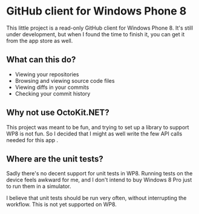 # GitHub client for Windows Phone 8

This little project is a read-only GitHub client for Windows Phone 8.
It's still under development, but when I found the time to finish it,
you can get it from the app store as well.

## What can this do?
* Viewing your repositories
* Browsing and viewing source code files
* Viewing diffs in your commits
* Checking your commit history
## Why not use OctoKit.NET?

This project was meant to be fun, and trying to set up a library to
support WP8 is not fun. So I decided that I might as well write the few 
API calls needed for this app .

## Where are the unit tests?

Sadly there's no decent support for unit tests in WP8. Running tests
on the device feels awkward for me, and I don't intend to buy Windows 8 Pro
just to run them in a simulator.

I believe that unit tests should be run very often, without interrupting the
workflow. This is not yet supported on WP8.